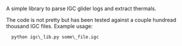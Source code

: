 A simple library to parse IGC glider logs and extract thermals.

The code is not pretty but has been tested against a couple hundread
thousand IGC files. Example usage:

```
  python igc\_lib.py some\_file.igc
```
